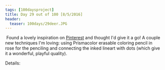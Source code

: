 ```yaml
---
tags: [100daysproject]
title: Day 29 out of 100 [8/5/2016]
header:
  teaser: 100days/29deer.JPG
---
```


<img src="{{ site.url }}{{ site.baseurl }}/images/100days/29deer.JPG" alt="">
Found a lovely inspiration on <a href="https://www.pinterest.com/pin/513621532486019502/" target="_blank">Pinterest</a> and thought I'd give it a go!  A couple new techniques I'm loving: using Prismacolor erasable coloring pencil in rose for the penciling and connecting the inked lineart with dots (which give it a wonderful, playful quality).

Details:
<img src="{{ site.url }}{{ site.baseurl }}/images/100days/29deer_b.JPG" alt="">
